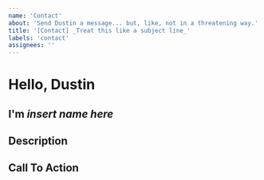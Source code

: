 ```yaml
---
name: 'Contact'
about: 'Send Dustin a message... but, like, not in a threatening way.'
title: '[Contact] _Treat this like a subject line_'
labels: 'contact'
assignees: ''
---
```


# Hello, Dustin

## I'm _insert name here_

<!--
Who are you? If applicable, link to anything relevant about you that might let
me know what your whole deal is
-->

## Description

<!-- Write the main content of your message here -->

## Call To Action

<!--
Is there anything you're asking me to do? As a heads up, if you're trying to
sell me something, recruit me, or get me to promote your thing, I'll probably
just close the issue, no reply necessary
-->
